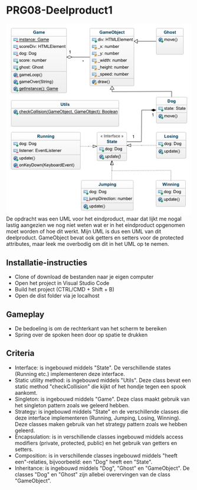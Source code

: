 # PRG08-Deelproduct1

![UML](uml.png?raw=true "UML")
De opdracht was een UML voor het eindproduct, maar dat lijkt me nogal lastig aangezien we nog niet weten wat er in het eindproduct opgenomen moet worden of hoe dit werkt. Mijn UML is dus een UML van dit deelproduct. GameObject bevat ook getters en setters voor de protected attributes, maar leek me overbodig om dit in het UML op te nemen.

## Installatie-instructies

- Clone of download de bestanden naar je eigen computer
- Open het project in Visual Studio Code
- Build het project (CTRL/CMD + Shift + B)
- Open de dist folder via je localhost

## Gameplay

- De bedoeling is om de rechterkant van het scherm te bereiken
- Spring over de spoken heen door op spatie te drukken

## Criteria

- Interface: is ingebouwd middels "State". De verschillende states (Running etc.) implementeren deze interface.
- Static utility method: is ingebouwd middels "Utils". Deze class bevat een static method "checkCollision" die kijkt of het hondje tegen een spook aankomt.
- Singleton: is ingebouwd middels "Game". Deze class maakt gebruik van het singleton pattern zoals we geleerd hebben.
- Strategy: is ingebouwd middels "State" en de verschillende classes die deze interface implementeren (Running, Jumping, Losing, Winning). Deze classes maken gebruik van het strategy pattern zoals we hebben geleerd.
- Encapsulation: is in verschillende classes ingebouwd middels access modifiers (private, protected, public) en het gebruik van getters en setters.
- Composition: is in verschillende classes ingebouwd middels "heeft een"-relaties, bijvoorbeeld: een "Dog" heeft een "State".
- Inheritance: is ingebouwd middels "Dog", "Ghost" en "GameObject". De classes "Dog" en "Ghost" zijn allebei overervingen van de class "GameObject".